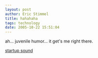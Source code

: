 ```yaml
---
layout: post
author: Eric Stimmel
title: hahahaha
tags: technology
date: 2005-10-22 15:51:04
--- 
```



ah... juvenile humor... it get's me right there.

[startup sound][]

  [startup sound]: http://www.prangstgrup.com/startupsound/

